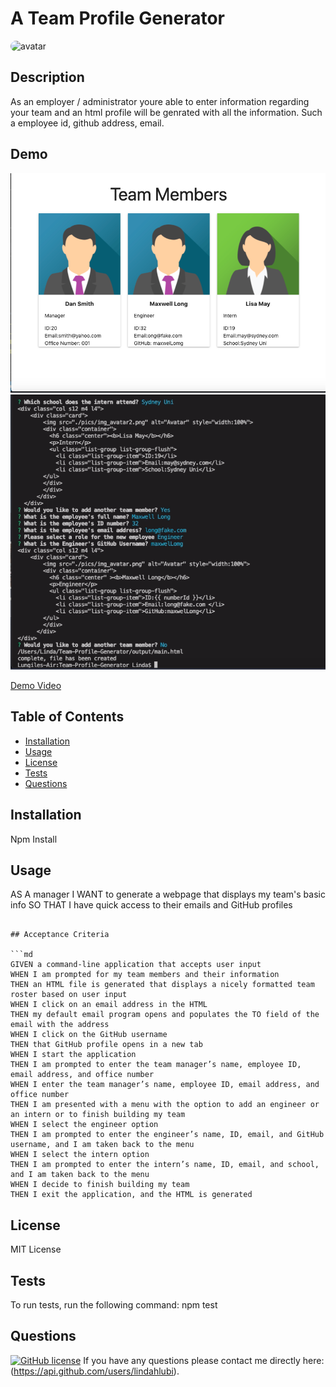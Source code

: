 # A Team Profile Generator

<img src="https://avatars.githubusercontent.com/u/73988543?v=4" alt="avatar" style="border-radius: 36px" width="60" />

## Description

As an employer / administrator youre able to enter information regarding your team and an html profile will be genrated with all the information. Such a employee id, github address, email.

## Demo

<img src="output/pics/demopic.png"/>
<img src="output/pics/screenshot.png"/>

<a href="https://drive.google.com/file/d/1SLyIX_fnkmylWsizsRjATPthQ_noAsGt/view?usp=sharing
">Demo Video</a>


## Table of Contents 

* [Installation](#installation)
* [Usage](#usage)
* [License](#license)
* [Tests](#tests)
* [Questions](#questions)

## Installation

Npm Install

## Usage
AS A manager
I WANT to generate a webpage that displays my team's basic info
SO THAT I have quick access to their emails and GitHub profiles
```

## Acceptance Criteria

```md
GIVEN a command-line application that accepts user input
WHEN I am prompted for my team members and their information
THEN an HTML file is generated that displays a nicely formatted team roster based on user input
WHEN I click on an email address in the HTML
THEN my default email program opens and populates the TO field of the email with the address
WHEN I click on the GitHub username
THEN that GitHub profile opens in a new tab
WHEN I start the application
THEN I am prompted to enter the team manager’s name, employee ID, email address, and office number
WHEN I enter the team manager’s name, employee ID, email address, and office number
THEN I am presented with a menu with the option to add an engineer or an intern or to finish building my team
WHEN I select the engineer option
THEN I am prompted to enter the engineer’s name, ID, email, and GitHub username, and I am taken back to the menu
WHEN I select the intern option
THEN I am prompted to enter the intern’s name, ID, email, and school, and I am taken back to the menu
WHEN I decide to finish building my team
THEN I exit the application, and the HTML is generated
```

## License

MIT License

## Tests

To run tests, run the following command:
npm test

## Questions

[![GitHub license](https://img.shields.io/badge/GitHubUser-lindahlubi-orange)](https://api.github.com/users/lindahlubi)
If you have any questions please contact me directly here: (https://api.github.com/users/lindahlubi).